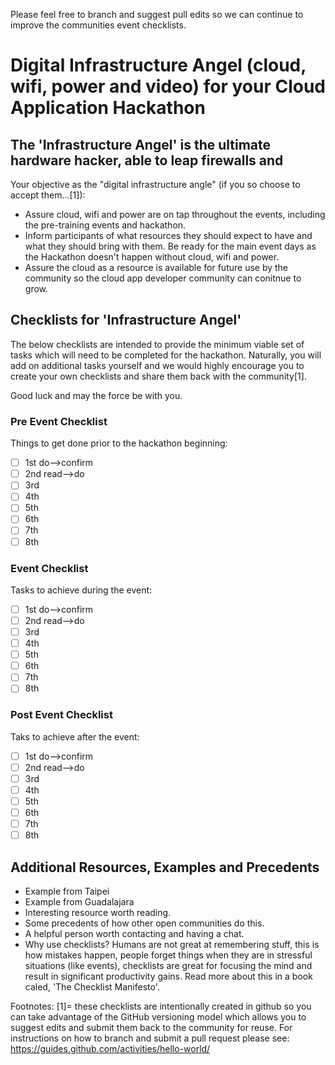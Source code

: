 Please feel free to branch and suggest pull edits so we can continue to improve the communities event checklists.

# Digital Infrastructure Angel (cloud, wifi, power and video) for your Cloud Application Hackathon

## The 'Infrastructure Angel' is the ultimate hardware hacker, able to leap firewalls and 

Your objective as the "digital infrastructure angle" (if you so choose to accept them...[1]):
 * Assure cloud, wifi and power are on tap throughout the events, including the pre-training events and hackathon.
 * Inform participants of what resources they should expect to have and what they should bring with them.  Be ready for the main event days as the Hackathon doesn't happen without cloud, wifi and power.
 * Assure the cloud as a resource is available for future use by the community so the cloud app developer community can conitnue to grow.

## Checklists for 'Infrastructure Angel'
The below checklists are intended to provide the minimum viable set of tasks which will need to be completed for the hackathon.  Naturally, you will add on additional tasks yourself and we would highly encourage you to create your own checklists and share them back with the community[1].

Good luck and may the force be with you.

### Pre Event Checklist

Things to get done prior to the hackathon beginning:
- [ ] 1st do-->confirm
- [ ] 2nd read-->do
- [ ] 3rd
- [ ] 4th
- [ ] 5th
- [ ] 6th
- [ ] 7th
- [ ] 8th

### Event Checklist

Tasks to achieve during the event:
- [ ] 1st do-->confirm
- [ ] 2nd read-->do
- [ ] 3rd
- [ ] 4th
- [ ] 5th
- [ ] 6th
- [ ] 7th
- [ ] 8th

### Post Event Checklist

Taks to achieve after the event:
- [ ] 1st do-->confirm
- [ ] 2nd read-->do
- [ ] 3rd
- [ ] 4th
- [ ] 5th
- [ ] 6th
- [ ] 7th
- [ ] 8th

## Additional Resources, Examples and Precedents

 * Example from Taipei
 * Example from Guadalajara
 * Interesting resource worth reading.
 * Some precedents of how other open communities do this.
 * A helpful person worth contacting and having a chat.
 * Why use checklists?  Humans are not great at remembering stuff, this is how mistakes happen, people forget things when they are in stressful situations (like events), checklists are great for focusing the mind and result in significant productivity gains.  Read more about this in a book caled, 'The Checklist Manifesto'.

Footnotes:
[1]= these checklists are intentionally created in github so you can take advantage of the GitHub versioning model which allows you to suggest edits and submit them back to the community for reuse.  For instructions on how to branch and submit a pull request please see: https://guides.github.com/activities/hello-world/

